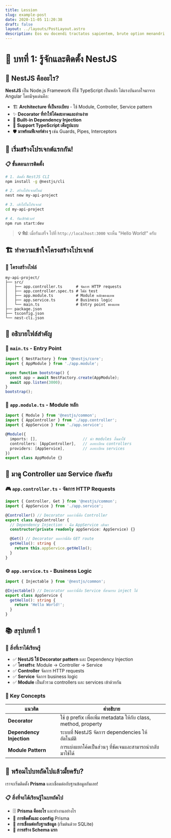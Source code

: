 ```yaml
---
title: Lession
slug: example-post
date: 2020-11-05 11:20:38
draft: false
layout: ../layouts/PostLayout.astro
description: Eos eu docendi tractatos sapientem, brute option menandri in vix, quando vivendo accommodare te ius. Nec melius fastidii constituam id, viderer theophrastus ad sit, hinc semper periculis cum id. Noluisse postulant assentior est in
---
```


# 📖 บทที่ 1: รู้จักและติดตั้ง NestJS

## 🎯 NestJS คืออะไร?

**NestJS** เป็น Node.js Framework ที่ใช้ TypeScript เป็นหลัก ได้แรงบันดาลใจมาจาก Angular โดยมีจุดเด่นคือ:

- 🏗️ **Architecture ที่เป็นระเบียบ** - ใช้ Module, Controller, Service pattern
- ✨ **Decorator ที่ทำให้โค้ดสะอาดและอ่านง่าย**
- 🔌 **Built-in Dependency Injection**
- 📝 **Support TypeScript เต็มรูปแบบ**
- 🛡️ **มาพร้อมฟีเจอร์ต่าง ๆ** เช่น Guards, Pipes, Interceptors

## 🚀 เริ่มสร้างโปรเจกต์แรกกัน!

### 📋 ขั้นตอนการติดตั้ง

```bash
# 1. ติดตั้ง NestJS CLI
npm install -g @nestjs/cli

# 2. สร้างโปรเจกต์ใหม่
nest new my-api-project

# 3. เข้าไปในโปรเจกต์
cd my-api-project

# 4. รันเซิร์ฟเวอร์
npm run start:dev
```

> **💡 ทิป**: เมื่อรันเสร็จ ไปที่ `http://localhost:3000` จะเห็น "Hello World!" ครับ

## 🏗️ ทำความเข้าใจโครงสร้างโปรเจกต์

### 📁 โครงสร้างไฟล์

```
my-api-project/
├── src/
│   ├── app.controller.ts      # จัดการ HTTP requests
│   ├── app.controller.spec.ts # ไฟล์ test
│   ├── app.module.ts          # Module หลักของแอพ
│   ├── app.service.ts         # Business logic
│   └── main.ts                # Entry point ของแอพ
├── package.json
├── tsconfig.json
└── nest-cli.json
```

## 📝 อธิบายไฟล์สำคัญ

### 🚪 `main.ts` - Entry Point

```typescript
import { NestFactory } from '@nestjs/core';
import { AppModule } from './app.module';

async function bootstrap() {
  const app = await NestFactory.create(AppModule);
  await app.listen(3000);
}
bootstrap();
```

### 🧩 `app.module.ts` - Module หลัก

```typescript
import { Module } from '@nestjs/common';
import { AppController } from './app.controller';
import { AppService } from './app.service';

@Module({
  imports: [],                    // นำ modules อื่นมาใช้
  controllers: [AppController],   // ลงทะเบียน controllers
  providers: [AppService],        // ลงทะเบียน services
})
export class AppModule {}
```

## 🔧 มาดู Controller และ Service กันครับ

### 🎮 `app.controller.ts` - จัดการ HTTP Requests

```typescript
import { Controller, Get } from '@nestjs/common';
import { AppService } from './app.service';

@Controller() // Decorator บอกว่านี่คือ Controller
export class AppController {
  // Dependency Injection - ฉีด AppService เข้ามา
  constructor(private readonly appService: AppService) {}

  @Get() // Decorator บอกว่านี่คือ GET route
  getHello(): string {
    return this.appService.getHello();
  }
}
```

### ⚙️ `app.service.ts` - Business Logic

```typescript
import { Injectable } from '@nestjs/common';

@Injectable() // Decorator บอกว่านี่คือ Service ที่สามารถ inject ได้
export class AppService {
  getHello(): string {
    return 'Hello World!';
  }
}
```

## 📚 สรุปบทที่ 1

### 🎯 สิ่งที่เราได้เรียนรู้

- ✅ **NestJS ใช้ Decorator pattern** และ Dependency Injection
- ✅ **โครงสร้าง**: Module → Controller → Service
- ✅ **Controller** จัดการ HTTP requests
- ✅ **Service** จัดการ business logic
- ✅ **Module** เป็นตัวรวม controllers และ services เข้าด้วยกัน

### 🔑 Key Concepts

| แนวคิด | คำอธิบาย |
|--------|----------|
| **Decorator** | ใช้ `@` prefix เพื่อเพิ่ม metadata ให้กับ class, method, property |
| **Dependency Injection** | ระบบที่ NestJS จัดการ dependencies ให้อัตโนมัติ |
| **Module Pattern** | การแบ่งแยกโค้ดเป็นส่วนๆ ที่ชัดเจนและสามารถนำกลับมาใช้ได้ |


## 🚀 พร้อมไปบทถัดไปแล้วมั้ยครับ?

เราจะเริ่มติดตั้ง **Prisma** และเชื่อมต่อกับฐานข้อมูลกันเลย! 

### 📋 สิ่งที่จะได้เรียนรู้ในบทถัดไป

- 🗄️ **Prisma คืออะไร** และทำงานอย่างไร
- 🔧 **การติดตั้งและ config** Prisma
- 🔗 **การเชื่อมต่อกับฐานข้อมูล** (เริ่มต้นด้วย SQLite)
- 📝 **การสร้าง Schema แรก**
